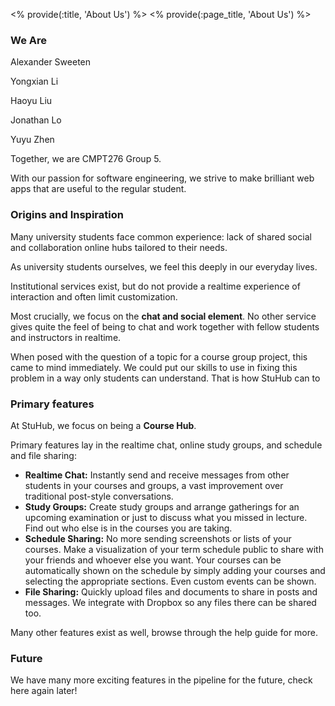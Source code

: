 <% provide(:title, 'About Us') %>
<% provide(:page_title, 'About Us') %>

### We Are

Alexander Sweeten

Yongxian Li

Haoyu Liu

Jonathan Lo

Yuyu Zhen

Together, we are CMPT276 Group 5.

With our passion for software engineering, we strive to make brilliant web apps that are useful to the regular student.

### Origins and Inspiration

Many university students face common experience: lack of shared social and collaboration online hubs tailored to their needs.

As university students ourselves, we feel this deeply in our everyday lives.

Institutional services exist, but do not provide a realtime experience of interaction and often limit customization.

Most crucially, we focus on the **chat and social element**. No other service gives quite the feel of being to chat and work together with fellow students and instructors in realtime.

When posed with the question of a topic for a course group project, this came to mind immediately. We could put our skills to use in fixing this problem in a way only students can understand. That is how StuHub can to

### Primary features

At StuHub, we focus on being a **Course Hub**.

Primary features lay in the realtime chat, online study groups, and schedule and file sharing:

* **Realtime Chat:** Instantly send and receive messages from other students in your courses and groups, a vast improvement over traditional post-style conversations.
* **Study Groups:** Create study groups and arrange gatherings for an upcoming examination or just to discuss what you missed in lecture. Find out who else is in the courses you are taking.
* **Schedule Sharing:** No more sending screenshots or lists of your courses. Make a visualization of your term schedule public to share with your friends and whoever else you want. Your courses can be automatically shown on the schedule by simply adding your courses and selecting the appropriate sections. Even custom events can be shown.
* **File Sharing:** Quickly upload files and documents to share in posts and messages. We integrate with Dropbox so any files there can be shared too.

Many other features exist as well, browse through the help guide for more.

### Future

We have many more exciting features in the pipeline for the future, check here again later!
